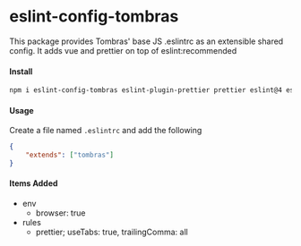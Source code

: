 # eslint-config-tombras

This package provides Tombras' base JS .eslintrc as an extensible shared config. It adds vue and prettier on top of eslint:recommended

#### Install

```sh
npm i eslint-config-tombras eslint-plugin-prettier prettier eslint@4 eslint-plugin-import@2 --save-dev
```

#### Usage

Create a file named `.eslintrc` and add the following

```json
{
	"extends": ["tombras"]
}
```

#### Items Added

- env
  - browser: true
- rules
  - prettier; useTabs: true, trailingComma: all
